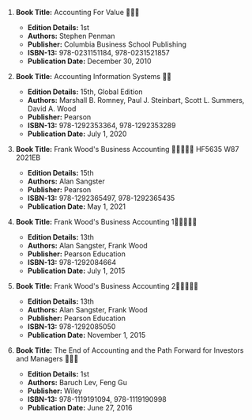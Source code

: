 1. **Book Title:** Accounting For Value 📒🔐✅
   - **Edition Details:** 1st
   - **Authors:** Stephen Penman
   - **Publisher:** Columbia Business School Publishing
   - **ISBN-13:** 978-0231151184, 978-0231521857
   - **Publication Date:** December 30, 2010

2. **Book Title:** Accounting Information Systems 📒🚫
   - **Edition Details:** 15th, Global Edition
   - **Authors:** Marshall B. Romney, Paul J. Steinbart, Scott L. Summers, David A. Wood
   - **Publisher:** Pearson
   - **ISBN-13:** 978-1292353364, 978-1292353289
   - **Publication Date:** July 1, 2020

3. **Book Title:** Frank Wood's Business Accounting 🚨🚨🚨🚨🚨 HF5635 W87 2021EB
   - **Edition Details:** 15th
   - **Authors:** Alan Sangster
   - **Publisher:** Pearson
   - **ISBN-13:** 978-1292365497, 978-1292365435
   - **Publication Date:** May 1, 2021

4. **Book Title:** Frank Wood's Business Accounting 1🚨🚨🚨🚨🚨
   - **Edition Details:** 13th
   - **Authors:** Alan Sangster, Frank Wood
   - **Publisher:** Pearson Education
   - **ISBN-13:** 978-1292084664
   - **Publication Date:** July 1, 2015

5. **Book Title:** Frank Wood's Business Accounting 2🚨🚨🚨🚨🚨
   - **Edition Details:** 13th
   - **Authors:** Alan Sangster, Frank Wood
   - **Publisher:** Pearson Education
   - **ISBN-13:** 978-1292085050
   - **Publication Date:** November 1, 2015

6. **Book Title:** The End of Accounting and the Path Forward for Investors and Managers 📒🔐✅
   - **Edition Details:** 1st
   - **Authors:** Baruch Lev, Feng Gu
   - **Publisher:** Wiley
   - **ISBN-13:** 978-1119191094, 978-1119190998
   - **Publication Date:** June 27, 2016
